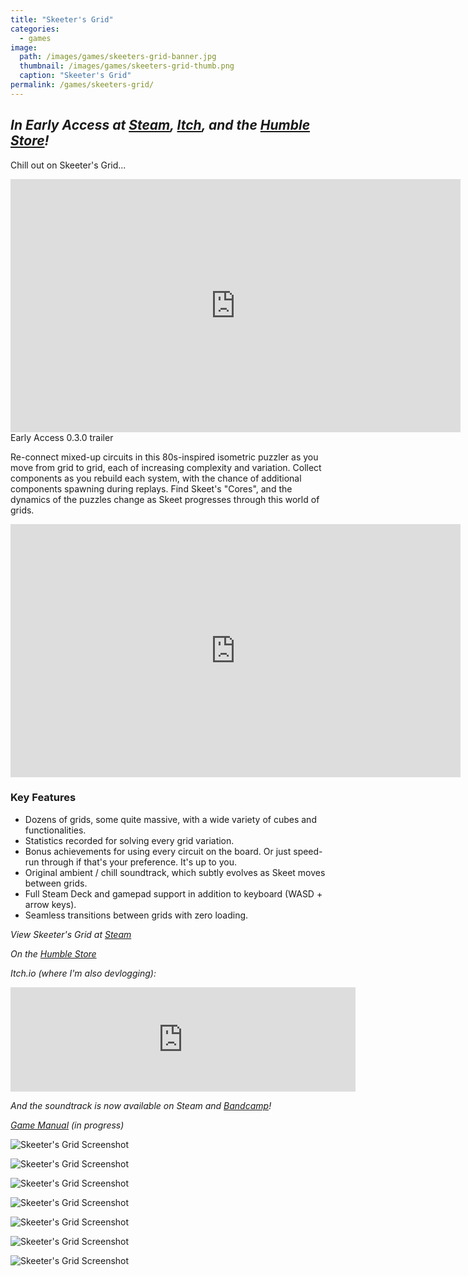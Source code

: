 ```yaml
---
title: "Skeeter's Grid"
categories:
  - games
image:
  path: /images/games/skeeters-grid-banner.jpg
  thumbnail: /images/games/skeeters-grid-thumb.png
  caption: "Skeeter's Grid"
permalink: /games/skeeters-grid/ 
---
```

*In Early Access at [Steam](https://store.steampowered.com/app/1773440/Skeeters_Grid/), [Itch](https://strangeshuttle.itch.io/skeeters-grid), and the [Humble Store](https://www.humblebundle.com/store/skeeters-grid)!*
---

Chill out on Skeeter's Grid...

<iframe width="720" height="405" src="https://www.youtube.com/embed/3OSlEwX0piM" title="YouTube video player" frameborder="0" allow="accelerometer; autoplay; clipboard-write; encrypted-media; gyroscope; picture-in-picture" allowfullscreen></iframe>
Early Access 0.3.0 trailer

Re-connect mixed-up circuits in this 80s-inspired isometric puzzler as you move from grid to grid, each of increasing complexity and variation. Collect components as you rebuild each system, with the chance of additional components spawning during replays. Find Skeet's "Cores", and the dynamics of the puzzles change as Skeet progresses through this world of grids.

<iframe width="720" height="405" src="https://www.youtube.com/embed/Ur89qu4M7bw?controls=0" title="YouTube video player" frameborder="0" allow="accelerometer; autoplay; clipboard-write; encrypted-media; gyroscope; picture-in-picture" allowfullscreen></iframe>

### Key Features
* Dozens of grids, some quite massive, with a wide variety of cubes and functionalities.
* Statistics recorded for solving every grid variation.
* Bonus achievements for using every circuit on the board. Or just speed-run through if that's your preference. It's up to you.
* Original ambient / chill soundtrack, which subtly evolves as Skeet moves between grids.
* Full Steam Deck and gamepad support in addition to keyboard (WASD + arrow keys).
* Seamless transitions between grids with zero loading.

*View Skeeter's Grid at [Steam](https://store.steampowered.com/app/1773440/Skeeters_Grid/)*

*On the [Humble Store](https://www.humblebundle.com/store/skeeters-grid)*

*Itch.io (where I'm also devlogging):*
<iframe frameborder="0" src="https://itch.io/embed/1404948" width="552" height="167"><a href="https://strangeshuttle.itch.io/skeeters-grid">Skeeter's Grid by strangeshuttle</a></iframe>

*And the soundtrack is now available on Steam and [Bandcamp](https://strangeshuttle.bandcamp.com/album/skeeters-grid-ost-1)!*

*[Game Manual](https://www.strangeshuttle.com/games/skeeters-grid-manual/) (in progress)*

![Skeeter's Grid Screenshot](/images/games/ea/0.1.2.png)

![Skeeter's Grid Screenshot](/images/games/ea/0.0.0.png)

![Skeeter's Grid Screenshot](/images/games/ea/0.2.4.png)

![Skeeter's Grid Screenshot](/images/games/ea/0.0.2.png)

![Skeeter's Grid Screenshot](/images/games/ea/0.0.5.png)

![Skeeter's Grid Screenshot](/images/games/ea/0.2.3.png)

![Skeeter's Grid Screenshot](/images/games/ea/0.1.4.png)
